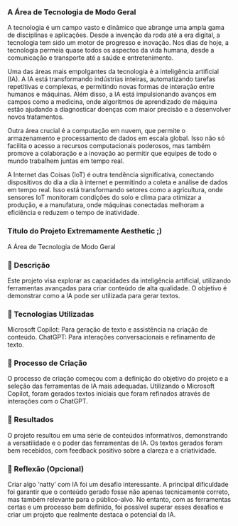 ### A Área de Tecnologia de Modo Geral
A tecnologia é um campo vasto e dinâmico que abrange uma ampla gama de disciplinas e aplicações. Desde a invenção da roda até a era digital, a tecnologia tem sido um motor de progresso e inovação. Nos dias de hoje, a tecnologia permeia quase todos os aspectos da vida humana, desde a comunicação e transporte até a saúde e entretenimento.

Uma das áreas mais empolgantes da tecnologia é a inteligência artificial (IA). A IA está transformando indústrias inteiras, automatizando tarefas repetitivas e complexas, e permitindo novas formas de interação entre humanos e máquinas. Além disso, a IA está impulsionando avanços em campos como a medicina, onde algoritmos de aprendizado de máquina estão ajudando a diagnosticar doenças com maior precisão e a desenvolver novos tratamentos.

Outra área crucial é a computação em nuvem, que permite o armazenamento e processamento de dados em escala global. Isso não só facilita o acesso a recursos computacionais poderosos, mas também promove a colaboração e a inovação ao permitir que equipes de todo o mundo trabalhem juntas em tempo real.

A Internet das Coisas (IoT) é outra tendência significativa, conectando dispositivos do dia a dia à internet e permitindo a coleta e análise de dados em tempo real. Isso está transformando setores como a agricultura, onde sensores IoT monitoram condições do solo e clima para otimizar a produção, e a manufatura, onde máquinas conectadas melhoram a eficiência e reduzem o tempo de inatividade.


### Título do Projeto Extremamente Aesthetic ;)
A Área de Tecnologia de Modo Geral

### 📒 Descrição
Este projeto visa explorar as capacidades da inteligência artificial, utilizando ferramentas avançadas para criar conteúdo de alta qualidade. O objetivo é demonstrar como a IA pode ser utilizada para gerar textos.

### 🤖 Tecnologias Utilizadas
Microsoft Copilot: Para geração de texto e assistência na criação de conteúdo.
ChatGPT: Para interações conversacionais e refinamento de texto.

### 🧐 Processo de Criação
O processo de criação começou com a definição do objetivo do projeto e a seleção das ferramentas de IA mais adequadas. Utilizando o Microsoft Copilot, foram gerados textos iniciais que foram refinados através de interações com o ChatGPT.

### 🚀 Resultados
O projeto resultou em uma série de conteúdos informativos, demonstrando a versatilidade e o poder das ferramentas de IA. Os textos gerados foram bem recebidos, com feedback positivo sobre a clareza e a criatividade.

### 💭 Reflexão (Opcional)
Criar algo ‘natty’ com IA foi um desafio interessante. A principal dificuldade foi garantir que o conteúdo gerado fosse não apenas tecnicamente correto, mas também relevante para o público-alvo. No entanto, com as ferramentas certas e um processo bem definido, foi possível superar esses desafios e criar um projeto que realmente destaca o potencial da IA.
